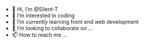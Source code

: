 - 👋 Hi, I’m @Silent-T
- 👀 I’m interested in coding
- 🌱 I’m currently learning front end web development
- 💞️ I’m looking to collaborate on ...
- 📫 How to reach me ...

<!---
Silent-T/Silent-T is a ✨ special ✨ repository because its `README.md` (this file) appears on your GitHub profile.
You can click the Preview link to take a look at your changes.
--->
